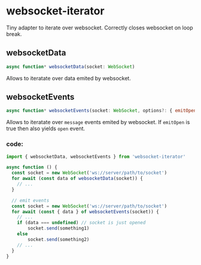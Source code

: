 # websocket-iterator

Tiny adapter to iterate over websocket.
Correctly closes websocket on loop break.

## websocketData

```js
async function* websocketData(socket: WebSocket)
```
Allows to iteratate over data emited by websocket.

## websocketEvents

```js
async function* websocketEvents(socket: WebSocket, options?: { emitOpen: boolean })
```
Allows to iteratate over `message` events emited by websocket. If `emitOpen` is true then also yields `open` event.

### code:

```js
import { websocketData, websocketEvents } from 'websocket-iterator'

async function () {
  const socket = new WebSocket('ws://server/path/to/socket')
  for await (const data of websocketData(socket)) {
  	// ...
  }

  // emit events
  const socket = new WebSocket('ws://server/path/to/socket')
  for await (const { data } of websocketEvents(socket)) {
  	// ...
  	if (data === undefined) // socket is just opened
	    socket.send(something1)
	else
	    socket.send(something2)
	// ...
  }
}
```
